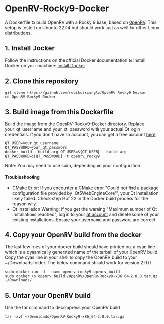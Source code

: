 # OpenRV-Rocky9-Docker
A Dockerfile to build OpenRV with a Rocky 9 base, based on [OpenRV](https://github.com/AcademySoftwareFoundation/OpenRV.git). This setup is tested on Ubuntu 22.04 but should work just as well for other Linux distributions.



## 1. Install Docker
Follow the instructions on the official Docker documentation to install Docker on your machine: [Install Docker](https://docs.docker.com/engine/install)

## 2. Clone this repository
```
git clone https://github.com/rubikstriangle/OpenRV-Rocky9-Docker
cd OpenRV-Rocky9-Docker
```
## 3. Build image from this Dockerfile
Build the image from the OpenRV-Rocky9-Docker directory. Replace your_qt_username and your_qt_password with your actual Qt login credentials. If you don't have an account, you can get a free account [here](https://login.qt.io/register).

```
QT_USER=your_qt_username
QT_PASSWORD=your_qt_password
docker build --build-arg QT_USER=${QT_USER} --build-arg QT_PASSWORD=${QT_PASSWORD} -t openrv_rocky9 .
```
Note: You may need to use sudo, depending on your configuration.

#### Troubleshooting

- CMake Error: If you encounter a CMake error "Could not find a package configuration file provided by 'Qt5WebEngineCore'", your Qt installation likely failed. Check step 9 of 22 in the Docker build process for the reason why.
- Qt Installation Warning: If you get the warning "Maximum number of Qt installations reached", log in to your [qt account](https://account.qt.io/s/active-installation-list) and delete some of your existing installations. Ensure your username and password are correct.

## 4. Copy your OpenRV build from the docker
The last few lines of your docker build should have printed out a cyan line which is a dynamically generated name of the tarball of your OpenRV build.  Copy the cyan line in your shell to copy the OpenRV build to your ~/Downloads folder.  The below command should work for version 2.0.0
```
sudo docker run -d --name openrv_rocky9 openrv_build
sudo docker cp openrv_build:/OpenRV/OpenRV-Rocky9-x86_64-2.0.0.tar.gz ~/Downloads/
```
## 5. Untar your OpenRV build
Use the tar command to decompress your OpenRV build
```
tar -xvf ~/Downloads/OpenRV-Rocky9-x86_64-2.0.0.tar.gz
```
